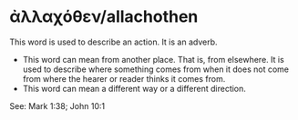 # ἀλλαχόθεν/allachothen 
This word is used to describe an action. It is an adverb.
* This word can mean from another place. That is, from elsewhere. It is used to describe where something comes from when it does not come from where the hearer or reader thinks it comes from.
* This word can mean a different way or a different direction. 

See: Mark 1:38; John 10:1
